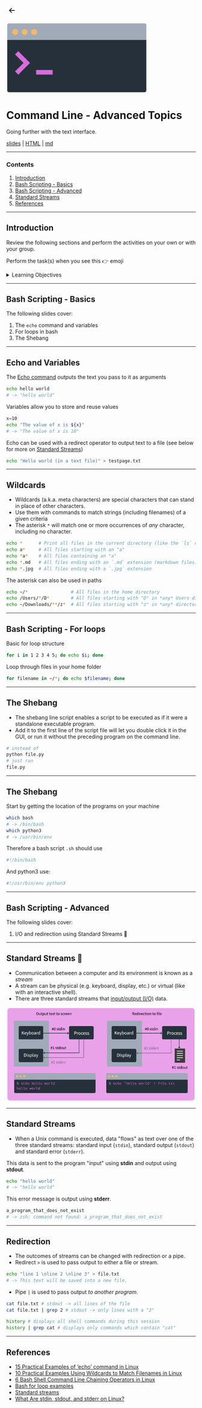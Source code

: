 <!-- paginate: true -->

<a class="back-icon" href="../index.html"><img width="30" src="../assets/img/icons/arrow-left-short.svg"></a>

<img width="375" src="../assets/img/banner/banner-command-line.png">

# Command Line - Advanced Topics

Going further with the text interface.

<span class="slides-small"><a href="../slides/command-line.html">slides</a> | <a href="../www/command-line.html">HTML</a> | <a href="../topics/command-line.md">md</a></span>

<!--
Presentation comments ...
-->


---


### Contents

1. [Introduction](#introduction)
1. [Bash Scripting - Basics](#bash-scripting---basics)
1. [Bash Scripting - Advanced](#bash-scripting---advanced)
1. [Standard Streams](#standard-streams)
1. [References](#references)


---


## Introduction

Review the following sections and perform the activities on your own or with your group.

Perform the task(s) when you see this 👉  emoji

<details>
<summary>Learning Objectives</summary>

Students who complete the following will be able to:

- Explain
- Edit
- Use

</details>






---

## Bash Scripting - Basics

The following slides cover:

1. The `echo` command and variables
1. For loops in bash
1. The Shebang




---

## Echo and Variables

The [Echo command](https://en.wikipedia.org/wiki/Echo_(command)) outputs the text you pass to it as arguments
```bash
echo hello world
# -> "hello world"
```

Variables allow you to store and reuse values
```bash
x=10
echo "The value of x is ${x}"
# -> "The value of x is 10"
```

Echo can be used with a redirect operator to output text to a file (see below for more on [Standard Streams](#standard-streams))
```bash
echo "Hello world (in a text file)" > testpage.txt
```





---

## Wildcards

- Wildcards (a.k.a. meta characters) are special characters that can stand in place of other characters.
- Use them with commands to match strings (including filenames) of a given criteria
- The asterisk `*` will match one or more occurrences of *any* character, including no character.

```bash
echo *      # Print all files in the current directory (like the `ls` command).
echo a*     # All files starting with an "a"
echo *a*    # All files containing an "a"
echo *.md   # All files ending with an `.md` extension (markdown files)
echo *.jpg  # All files ending with a `.jpg` extension
```

The asterisk can also be used in paths

```bash
echo ~/*                # All files in the home directory
echo /Users/*/D*        # All files starting with "D" in *any* Users directory (one directory deep)
echo ~/Downloads/**/z*  # All files starting with "z" in *any* directory in Downloads (any number of directories deep)
```











---

## Bash Scripting - For loops


Basic for loop structure
```bash
for i in 1 2 3 4 5; do echo $i; done
```

Loop through files in your home folder
```bash
for filename in ~/*; do echo $filename; done
```







---

## The Shebang

- The shebang line script enables a script to be executed as if it were a standalone executable program.
- Add it to the first line of the script file will let you double click it in the GUI, or run it without the preceding program on the command line.

```bash
# instead of
python file.py
# just run
file.py
```


---

## The Shebang

Start by getting the location of the programs on your machine

```bash
which bash
# -> /bin/bash
which python3
# -> /usr/bin/env
```

Therefore a bash script `.sh` should use
```bash
#!/bin/bash
```

And python3 use:
```bash
#!/usr/bin/env python3
```










---

## Bash Scripting - Advanced

The following slides cover:

1. I/O and redirection using Standard Streams 📌





---


## Standard Streams 📌

- Communication between a computer and its environment is known as a *stream*
- A stream can be physical (e.g. keyboard, display, etc.) or virtual (like with an interactive shell).
- There are three standard streams that [input/output (I/O)](https://en.wikipedia.org/wiki/Input/output) data.


<img src="../assets/img/banner/banner-bash-standard-streams.png">



---

## Standard Streams

- When a Unix command is executed, data "flows" as text over one of the three standard streams: standard input (`stdin`), standard output (`stdout`) and standard error (`stderr`).


This data is sent to the program "input" using **stdin** and output using **stdout**.

```bash
echo "hello world"
# -> "hello world"
```

This error message is output using **stderr**.

```bash
a_program_that_does_not_exist
# -> zsh: command not found: a_program_that_does_not_exist
```



---

## Redirection

- The outcomes of streams can be changed with redirection or a pipe.
- Redirect `>` is used to pass output to either a file or stream.

```bash
echo "line 1 \nline 2 \nline 3" > file.txt
# -> This text will be saved into a new file.
```

- Pipe `|` is used to pass output *to another program*.

```bash
cat file.txt # stdout -> all lines of the file
cat file.txt | grep 2 # stdout -> only lines with a "2"
```

```bash
history # displays all shell commands during this session
history | grep cat # displays only commands which contain "cat"
```









---

## References

- [15 Practical Examples of ‘echo’ command in Linux](https://www.tecmint.com/echo-command-in-linux/)
- [10 Practical Examples Using Wildcards to Match Filenames in Linux](https://www.tecmint.com/use-wildcards-to-match-filenames-in-linux/)
- [6 Bash Shell Command Line Chaining Operators in Linux](https://www.thegeekdiary.com/6-bash-shell-command-line-chaining-operators-in-linux/)
- [Bash for loop examples](https://www.cyberciti.biz/faq/bash-for-loop/)
- [Standard streams](https://en.wikipedia.org/wiki/Standard_streams)
- [What Are stdin, stdout, and stderr on Linux?](https://www.howtogeek.com/435903/what-are-stdin-stdout-and-stderr-on-linux/)
